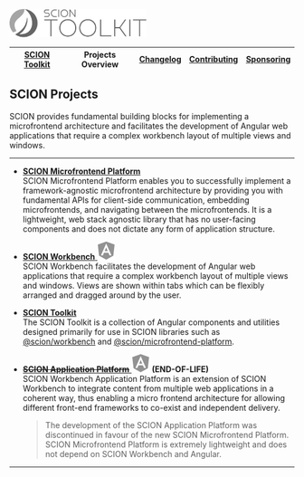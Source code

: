 <a href="/README.md"><img src="/resources/branding/scion-toolkit-banner.svg" height="50" alt="SCION Toolkit"></a>

| [SCION Toolkit][menu-home] | Projects Overview | [Changelog][menu-changelog] | [Contributing][menu-contributing] | [Sponsoring][menu-sponsoring] |  
| --- | --- | --- | --- | --- |

## SCION Projects
SCION provides fundamental building blocks for implementing a microfrontend architecture and facilitates the development of Angular web applications that require a complex workbench layout of multiple views and windows.

***

- [**SCION Microfrontend Platform**][link-scion-microfrontend-platform]\
  SCION Microfrontend Platform enables you to successfully implement a framework-agnostic microfrontend architecture by providing you with fundamental APIs for client-side communication, embedding microfrontends, and navigating between the microfrontends. It is a lightweight, web stack agnostic library that has no user-facing components and does not dictate any form of application structure.
  
- [**SCION Workbench** <img src="/docs/logo/angular.svg" alt="Angular-specific" title="Angular-specific">][link-scion-workbench]\
  SCION Workbench facilitates the development of Angular web applications that require a complex workbench layout of multiple views and windows. Views are shown within tabs which can be flexibly arranged and dragged around by the user.
   
- [**SCION Toolkit**][link-scion-toolkit]\
  The SCION Toolkit is a collection of Angular components and utilities designed primarily for use in SCION libraries such as [@scion/workbench][link-scion-workbench] and [@scion/microfrontend-platform][link-scion-microfrontend-platform].

- [<del>**SCION Application Platform**</del> <img src="/docs/logo/angular.svg" alt="Angular-specific" title="Angular-specific">][link-scion-application-platform] **(END-OF-LIFE)**\
  SCION Workbench Application Platform is an extension of SCION Workbench to integrate content from multiple web applications in a coherent way, thus enabling a micro frontend architecture for allowing different front-end frameworks to co-exist and independent delivery.
  
  > The development of the SCION Application Platform was discontinued in favour of the new SCION Microfrontend Platform. SCION Microfrontend Platform is extremely lightweight and does not depend on SCION Workbench and Angular.
   
***

[menu-home]: /README.md
[menu-projects-overview]: /docs/site/projects-overview.md
[menu-changelog]: /docs/site/changelog.md
[menu-contributing]: /CONTRIBUTING.md
[menu-sponsoring]: /docs/site/sponsoring.md

[link-scion-microfrontend-platform]: https://github.com/SchweizerischeBundesbahnen/scion-microfrontend-platform/blob/master/README.md
[link-scion-workbench]: https://github.com/SchweizerischeBundesbahnen/scion-workbench/blob/master/README.md
[link-scion-toolkit]: /README.md
[link-scion-application-platform]: https://github.com/SchweizerischeBundesbahnen/scion-workbench/blob/master/docs/site/application-platform/README.md